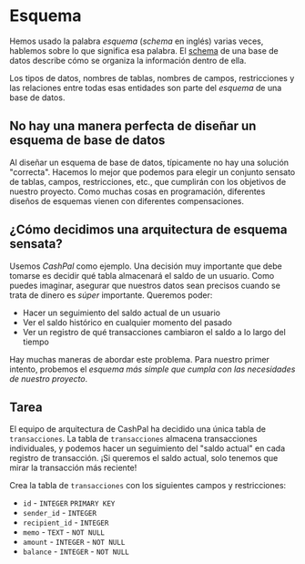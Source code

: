 # Esquema

Hemos usado la palabra _esquema_ (_schema_ en inglés) varias veces, hablemos sobre lo que significa esa palabra. El [schema](https://www.ibm.com/think/topics/database-schema) de una base de datos describe cómo se organiza la información dentro de ella.

Los tipos de datos, nombres de tablas, nombres de campos, restricciones y las relaciones entre todas esas entidades son parte del _esquema_ de una base de datos.

## No hay una manera perfecta de diseñar un esquema de base de datos

Al diseñar un esquema de base de datos, típicamente no hay una solución "correcta". Hacemos lo mejor que podemos para elegir un conjunto sensato de tablas, campos, restricciones, etc., que cumplirán con los objetivos de nuestro proyecto. Como muchas cosas en programación, diferentes diseños de esquemas vienen con diferentes compensaciones.

## ¿Cómo decidimos una arquitectura de esquema sensata?

Usemos _CashPal_ como ejemplo. Una decisión muy importante que debe tomarse es decidir qué tabla almacenará el saldo de un usuario. Como puedes imaginar, asegurar que nuestros datos sean precisos cuando se trata de dinero es _súper_ importante. Queremos poder:
- Hacer un seguimiento del saldo actual de un usuario
- Ver el saldo histórico en cualquier momento del pasado
- Ver un registro de qué transacciones cambiaron el saldo a lo largo del tiempo

Hay muchas maneras de abordar este problema. Para nuestro primer intento, probemos el _esquema más simple que cumpla con las necesidades de nuestro proyecto_.

## Tarea

El equipo de arquitectura de CashPal ha decidido una única tabla de `transacciones`. La tabla de `transacciones` almacena transacciones individuales, y podemos hacer un seguimiento del "saldo actual" en cada registro de transacción. ¡Si queremos el saldo actual, solo tenemos que mirar la transacción más reciente!

Crea la tabla de `transacciones` con los siguientes campos y restricciones:
- `id` - `INTEGER` `PRIMARY KEY`
- `sender_id` - `INTEGER`
- `recipient_id` - `INTEGER`
- `memo` - `TEXT` - `NOT NULL`
- `amount` - `INTEGER` - `NOT NULL`
- `balance` - `INTEGER` - `NOT NULL`
